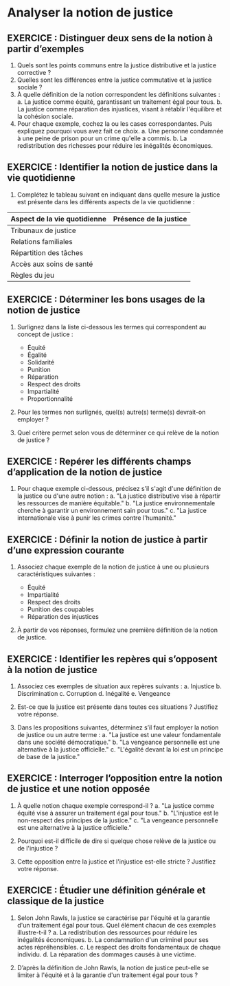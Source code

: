 # Analyser la notion de justice

## EXERCICE : Distinguer deux sens de la notion à partir d’exemples
1. Quels sont les points communs entre la justice distributive et la justice corrective ?
2. Quelles sont les différences entre la justice commutative et la justice sociale ?
3. À quelle définition de la notion correspondent les définitions suivantes :
   a. La justice comme équité, garantissant un traitement égal pour tous.
   b. La justice comme réparation des injustices, visant à rétablir l'équilibre et la cohésion sociale.
4. Pour chaque exemple, cochez la ou les cases correspondantes. Puis expliquez pourquoi vous avez fait ce choix.
   a. Une personne condamnée à une peine de prison pour un crime qu'elle a commis.
   b. La redistribution des richesses pour réduire les inégalités économiques.

## EXERCICE : Identifier la notion de justice dans la vie quotidienne
1. Complétez le tableau suivant en indiquant dans quelle mesure la justice est présente dans les différents aspects de la vie quotidienne :

| Aspect de la vie quotidienne | Présence de la justice |
|-----------------------------|------------------------|
| Tribunaux de justice        |                        |
| Relations familiales       |                        |
| Répartition des tâches     |                        |
| Accès aux soins de santé   |                        |
| Règles du jeu               |                        |

## EXERCICE : Déterminer les bons usages de la notion de justice
1. Surlignez dans la liste ci-dessous les termes qui correspondent au concept de justice :
   - Équité
   - Égalité
   - Solidarité
   - Punition
   - Réparation
   - Respect des droits
   - Impartialité
   - Proportionnalité

2. Pour les termes non surlignés, quel(s) autre(s) terme(s) devrait-on employer ?

3. Quel critère permet selon vous de déterminer ce qui relève de la notion de justice ?

## EXERCICE : Repérer les différents champs d’application de la notion de justice
1. Pour chaque exemple ci-dessous, précisez s’il s'agit d'une définition de la justice ou d'une autre notion :
   a. "La justice distributive vise à répartir les ressources de manière équitable."
   b. "La justice environnementale cherche à garantir un environnement sain pour tous."
   c. "La justice internationale vise à punir les crimes contre l'humanité."

## EXERCICE : Définir la notion de justice à partir d’une expression courante
1. Associez chaque exemple de la notion de justice à une ou plusieurs caractéristiques suivantes :
   - Équité
   - Impartialité
   - Respect des droits
   - Punition des coupables
   - Réparation des injustices

2. À partir de vos réponses, formulez une première définition de la notion de justice.

## EXERCICE : Identifier les repères qui s’opposent à la notion de justice
1. Associez ces exemples de situation aux repères suivants :
   a. Injustice
   b. Discrimination
   c. Corruption
   d. Inégalité
   e. Vengeance

2. Est-ce que la justice est présente dans toutes ces situations ? Justifiez votre réponse.

3. Dans les propositions suivantes, déterminez s’il faut employer la notion de justice ou un autre terme :
   a. "La justice est une valeur fondamentale dans une société démocratique."
   b. "La vengeance personnelle est une alternative à la justice officielle."
   c. "L'égalité devant la loi est un principe de base de la justice."

## EXERCICE : Interroger l’opposition entre la notion de justice et une notion opposée
1. À quelle notion chaque exemple correspond-il ?
   a. "La justice comme équité vise à assurer un traitement égal pour tous."
   b. "L'injustice est le non-respect des principes de la justice."
   c. "La vengeance personnelle est une alternative à la justice officielle."

2. Pourquoi est-il difficile de dire si quelque chose relève de la justice ou de l'injustice ?

3. Cette opposition entre la justice et l'injustice est-elle stricte ? Justifiez votre réponse.

## EXERCICE : Étudier une définition générale et classique de la justice
1. Selon John Rawls, la justice se caractérise par l'équité et la garantie d'un traitement égal pour tous. Quel élément chacun de ces exemples illustre-t-il ?
   a. La redistribution des ressources pour réduire les inégalités économiques.
   b. La condamnation d'un criminel pour ses actes répréhensibles.
   c. Le respect des droits fondamentaux de chaque individu.
   d. La réparation des dommages causés à une victime.

2. D’après la définition de John Rawls, la notion de justice peut-elle se limiter à l'équité et à la garantie d'un traitement égal pour tous ?